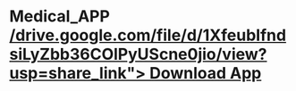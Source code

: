 # Medical_APP <a href="https:/">/drive.google.com/file/d/1XfeubIfndsiLyZbb36COlPyUScne0jio/view?usp=share_link"> Download App</a>
